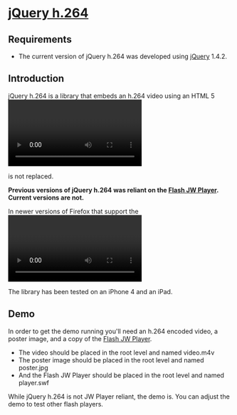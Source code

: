 [jQuery h.264](http://github.com/mbrio/jquery.h264)
===================================================

Requirements
------------
* The current version of jQuery h.264 was developed using [jQuery](http://jquery.com) 1.4.2.

Introduction
------------
jQuery h.264 is a library that embeds an h.264 video using an HTML 5 <video> tag; if the browser does not support embedding h.264 then it falls back to a Flash solution; if that fails then the content within the target container <div> is not replaced.

**Previous versions of jQuery h.264 was reliant on the [Flash JW Player](http://www.google.com/search?q=jw+flash+player).  Current versions are not.**

In newer versions of Firefox that support the <video> tag but not h.264, the Flash player is used.

The library has been tested on an iPhone 4 and an iPad.
	
Demo
----
In order to get the demo running you'll need an h.264 encoded video, a poster image, and a copy of the [Flash JW Player](http://www.google.com/search?q=jw+flash+player).

* The video should be placed in the root level and named video.m4v
* The poster image should be placed in the root level and named poster.jpg
* And the Flash JW Player should be placed in the root level and named player.swf

While jQuery h.264 is not JW Player reliant, the demo is.  You can adjust the demo to test other flash players.